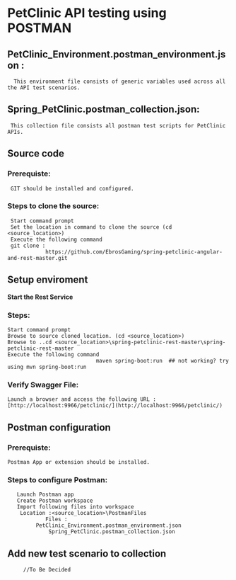 # PetClinic API testing using POSTMAN

## PetClinic_Environment.postman_environment.json :
      This environment file consists of generic variables used across all the API test scenarios.


## Spring_PetClinic.postman_collection.json:
	 This collection file consists all postman test scripts for PetClinic APIs.


## Source code
### Prerequiste:
	 GIT should be installed and configured.

### Steps to clone the source:
	 Start command prompt
	 Set the location in command to clone the source (cd <source_location>)
	 Execute the following command
	 git clone :  
                https://github.com/EbrosGaming/spring-petclinic-angular-and-rest-master.git



## Setup enviroment

**Start the Rest Service**

### Steps:
	Start command prompt
	Browse to source cloned location. (cd <source_location>)
	Browse to ..cd <source_location>\spring-petclinic-rest-master\spring-petclinic-rest-master
	Execute the following command
                                maven spring-boot:run  ## not working? try using mvn spring-boot:run 

### Verify Swagger File:
	Launch a browser and access the following URL : [http://localhost:9966/petclinic/](http://localhost:9966/petclinic/)
	

	

## Postman configuration

### Prerequiste: 
	Postman App or extension should be installed.

### Steps to configure Postman:
       Launch Postman app
       Create Postman workspace
       Import following files into workspace
		Location :<source_location>\PostmanFiles
                Files : 
		     PetClinic_Environment.postman_environment.json
	             Spring_PetClinic.postman_collection.json




## Add new test scenario to collection
         //To Be Decided
	 
	



